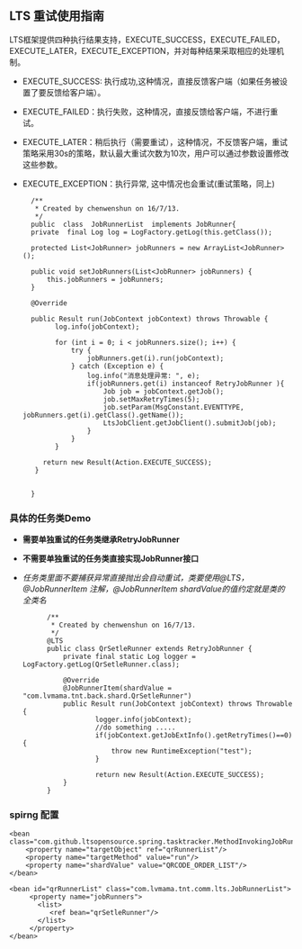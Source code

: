## LTS 重试使用指南

LTS框架提供四种执行结果支持，EXECUTE_SUCCESS，EXECUTE_FAILED，EXECUTE_LATER，EXECUTE_EXCEPTION，并对每种结果采取相应的处理机制。
* EXECUTE_SUCCESS: 执行成功,这种情况，直接反馈客户端（如果任务被设置了要反馈给客户端）。
* EXECUTE_FAILED：执行失败，这种情况，直接反馈给客户端，不进行重试。
* EXECUTE_LATER：稍后执行（需要重试），这种情况，不反馈客户端，重试策略采用30s的策略，默认最大重试次数为10次，用户可以通过参数设置修改这些参数。
* EXECUTE_EXCEPTION：执行异常, 这中情况也会重试(重试策略，同上)








        /**
         * Created by chenwenshun on 16/7/13.
         */
        public  class  JobRunnerList  implements JobRunner{
        private  final Log log = LogFactory.getLog(this.getClass());
    	
        protected List<JobRunner> jobRunners = new ArrayList<JobRunner>();
    
        public void setJobRunners(List<JobRunner> jobRunners) {
            this.jobRunners = jobRunners;
        }
        
        @Override
    
        public Result run(JobContext jobContext) throws Throwable {
              log.info(jobContext);
    
              for (int i = 0; i < jobRunners.size(); i++) {
                  try {
                      jobRunners.get(i).run(jobContext);
                  } catch (Exception e) {
                      log.info("消息处理异常: ", e);
                      if(jobRunners.get(i) instanceof RetryJobRunner ){
                    	  Job job = jobContext.getJob();
                          job.setMaxRetryTimes(5);
                          job.setParam(MsgConstant.EVENTTYPE, jobRunners.get(i).getClass().getName());
                          LtsJobClient.getJobClient().submitJob(job);
                      }
                  }
              }
              
           return new Result(Action.EXECUTE_SUCCESS);
         }
         
        
        }
    
    
### 具体的任务类Demo

* __需要单独重试的任务类继承RetryJobRunner__
* __不需要单独重试的任务类直接实现JobRunner接口__
* _任务类里面不要捕获异常直接抛出会自动重试，类要使用@LTS，@JobRunnerItem 注解，@JobRunnerItem shardValue的值约定就是类的全类名_



            /**
             * Created by chenwenshun on 16/7/13.
             */
            @LTS
            public class QrSetleRunner extends RetryJobRunner {
                private final static Log logger = LogFactory.getLog(QrSetleRunner.class);
                
                @Override
                @JobRunnerItem(shardValue = "com.lvmama.tnt.back.shard.QrSetleRunner")
                public Result run(JobContext jobContext) throws Throwable {
                        logger.info(jobContext);
                        //do something .....
                        if(jobContext.getJobExtInfo().getRetryTimes()==0){
                            throw new RuntimeException("test");
                        }
            
                        return new Result(Action.EXECUTE_SUCCESS);
                }
            }


### spirng 配置
    <bean class="com.github.ltsopensource.spring.tasktracker.MethodInvokingJobRunner">
        <property name="targetObject" ref="qrRunnerList"/>
        <property name="targetMethod" value="run"/>
        <property name="shardValue" value="QRCODE_ORDER_LIST"/>
    </bean>
    
    <bean id="qrRunnerList" class="com.lvmama.tnt.comm.lts.JobRunnerList">
         <property name="jobRunners">
           <list>
              <ref bean="qrSetleRunner"/>
           </list>
         </property>
    </bean>
    